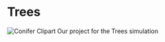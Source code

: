 # Trees
![Conifer Clipart](https://www.pngjoy.com/pngm/108/2248406_pine-tree-silhouette-forest-clipart-png-download.png)
Our project for the Trees simulation
